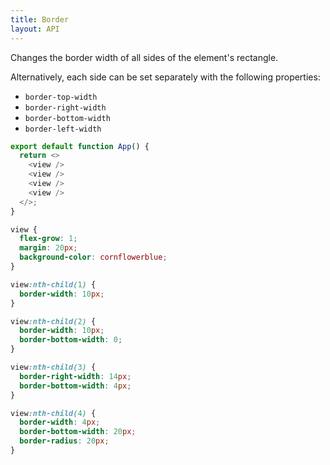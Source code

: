 ```yaml
---
title: Border
layout: API
---
```


Changes the border width of all sides of the element's rectangle.

Alternatively, each side can be set separately with the following properties:

- `border-top-width`
- `border-right-width`
- `border-bottom-width`
- `border-left-width`

<Sandpack>

```js App.js
export default function App() {
  return <>
    <view />
    <view />
    <view />
    <view />
  </>;
}
```

```css style.css active
view {
  flex-grow: 1;
  margin: 20px;
  background-color: cornflowerblue;
}

view:nth-child(1) {
  border-width: 10px;
}

view:nth-child(2) {
  border-width: 10px;
  border-bottom-width: 0;
}

view:nth-child(3) {
  border-right-width: 14px;
  border-bottom-width: 4px;
}

view:nth-child(4) {
  border-width: 4px;
  border-bottom-width: 20px;
  border-radius: 20px;
}
```

</Sandpack>
